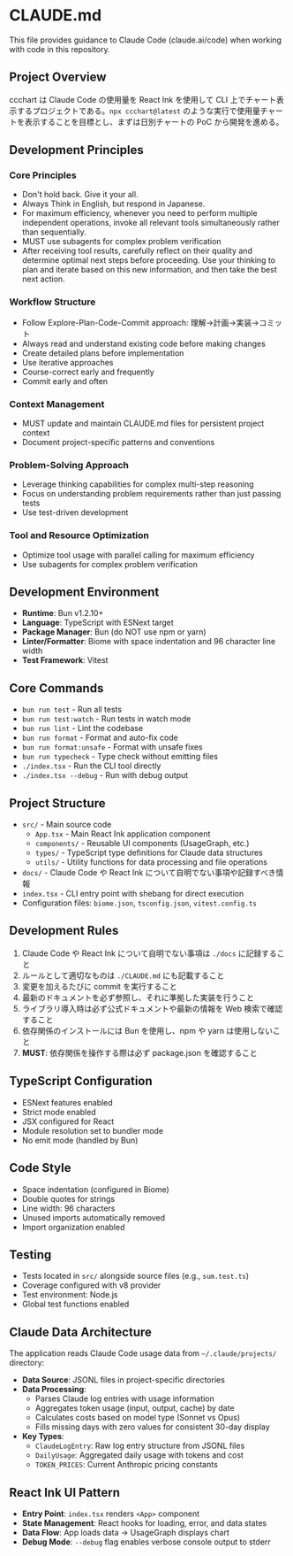 # CLAUDE.md

This file provides guidance to Claude Code (claude.ai/code) when working with code in this repository.

## Project Overview

ccchart は Claude Code の使用量を React Ink を使用して CLI 上でチャート表示するプロジェクトである。`npx ccchart@latest` のような実行で使用量チャートを表示することを目標とし、まずは日別チャートの PoC から開発を進める。

## Development Principles

### Core Principles

- Don't hold back. Give it your all.
- Always Think in English, but respond in Japanese.
- For maximum efficiency, whenever you need to perform multiple independent operations, invoke all relevant tools simultaneously rather than sequentially.
- MUST use subagents for complex problem verification
- After receiving tool results, carefully reflect on their quality and determine optimal next steps before proceeding. Use your thinking to plan and iterate based on this new information, and then take the best next action.

### Workflow Structure

- Follow Explore-Plan-Code-Commit approach: 理解→計画→実装→コミット
- Always read and understand existing code before making changes
- Create detailed plans before implementation
- Use iterative approaches
- Course-correct early and frequently
- Commit early and often

### Context Management

- MUST update and maintain CLAUDE.md files for persistent project context
- Document project-specific patterns and conventions

### Problem-Solving Approach

- Leverage thinking capabilities for complex multi-step reasoning
- Focus on understanding problem requirements rather than just passing tests
- Use test-driven development

### Tool and Resource Optimization

- Optimize tool usage with parallel calling for maximum efficiency
- Use subagents for complex problem verification

## Development Environment

- **Runtime**: Bun v1.2.10+
- **Language**: TypeScript with ESNext target
- **Package Manager**: Bun (do NOT use npm or yarn)
- **Linter/Formatter**: Biome with space indentation and 96 character line width
- **Test Framework**: Vitest

## Core Commands

- `bun run test` - Run all tests
- `bun run test:watch` - Run tests in watch mode
- `bun run lint` - Lint the codebase
- `bun run format` - Format and auto-fix code
- `bun run format:unsafe` - Format with unsafe fixes
- `bun run typecheck` - Type check without emitting files
- `./index.tsx` - Run the CLI tool directly
- `./index.tsx --debug` - Run with debug output

## Project Structure

- `src/` - Main source code
  - `App.tsx` - Main React Ink application component
  - `components/` - Reusable UI components (UsageGraph, etc.)
  - `types/` - TypeScript type definitions for Claude data structures
  - `utils/` - Utility functions for data processing and file operations
- `docs/` - Claude Code や React Ink について自明でない事項や記録すべき情報
- `index.tsx` - CLI entry point with shebang for direct execution
- Configuration files: `biome.json`, `tsconfig.json`, `vitest.config.ts`

## Development Rules

1. Claude Code や React Ink について自明でない事項は `./docs` に記録すること
2. ルールとして適切なものは `./CLAUDE.md` にも記載すること
3. 変更を加えるたびに commit を実行すること
4. 最新のドキュメントを必ず参照し、それに準拠した実装を行うこと
5. ライブラリ導入時は必ず公式ドキュメントや最新の情報を Web 検索で確認すること
6. 依存関係のインストールには Bun を使用し、npm や yarn は使用しないこと
7. **MUST**: 依存関係を操作する際は必ず package.json を確認すること

## TypeScript Configuration

- ESNext features enabled
- Strict mode enabled
- JSX configured for React
- Module resolution set to bundler mode
- No emit mode (handled by Bun)

## Code Style

- Space indentation (configured in Biome)
- Double quotes for strings
- Line width: 96 characters
- Unused imports automatically removed
- Import organization enabled

## Testing

- Tests located in `src/` alongside source files (e.g., `sum.test.ts`)
- Coverage configured with v8 provider
- Test environment: Node.js
- Global test functions enabled

## Claude Data Architecture

The application reads Claude Code usage data from `~/.claude/projects/` directory:

- **Data Source**: JSONL files in project-specific directories
- **Data Processing**: 
  - Parses Claude log entries with usage information
  - Aggregates token usage (input, output, cache) by date
  - Calculates costs based on model type (Sonnet vs Opus)
  - Fills missing days with zero values for consistent 30-day display
- **Key Types**:
  - `ClaudeLogEntry`: Raw log entry structure from JSONL files
  - `DailyUsage`: Aggregated daily usage with tokens and cost
  - `TOKEN_PRICES`: Current Anthropic pricing constants

## React Ink UI Pattern

- **Entry Point**: `index.tsx` renders `<App>` component
- **State Management**: React hooks for loading, error, and data states
- **Data Flow**: App loads data → UsageGraph displays chart
- **Debug Mode**: `--debug` flag enables verbose console output to stderr
